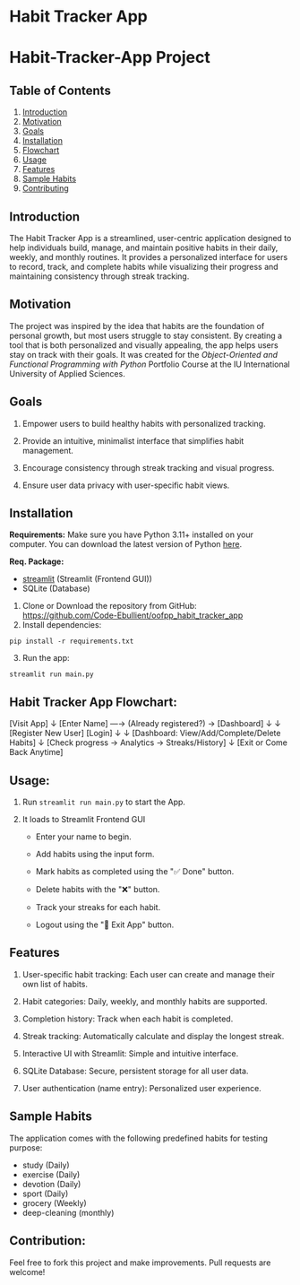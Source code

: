 # Habit Tracker App

# Habit-Tracker-App Project

## Table of Contents
1. [Introduction](#Introduction)
2. [Motivation](#Motivation)
3. [Goals](#Goals)
4. [Installation](#Installation)
5. [Flowchart](#Flowchart)
6. [Usage](#Usage)
7. [Features](#Features)
8. [Sample Habits](#Sample)
8. [Contributing](#Contributing)

## Introduction

The Habit Tracker App is a streamlined, user-centric application designed to help individuals build, manage, and maintain positive habits in their daily, weekly, and monthly routines. It provides a personalized interface for users to record, track, and complete habits while visualizing their progress and maintaining consistency through streak tracking. 


## Motivation
The project was inspired by the idea that habits are the foundation of personal growth, but most users struggle to stay consistent. By creating a tool that is both personalized and visually appealing, the app helps users stay on track with their goals. It was created for the *Object-Oriented and Functional Programming with Python*  Portfolio Course at the IU International University of Applied Sciences.


## Goals

1. Empower users to build healthy habits with personalized tracking.

2. Provide an intuitive, minimalist interface that simplifies habit management.

3. Encourage consistency through streak tracking and visual progress.

4. Ensure user data privacy with user-specific habit views.


## Installation

**Requirements:** 
Make sure you have Python 3.11+ installed on your computer. You can download the latest version of Python [here](https://www.python.org/downloads/). 

**Req. Package:**
* [streamlit](https://streamlit.io/#install) (Streamlit (Frontend GUI))
* SQLite (Database)


1. Clone or Download the repository from GitHub: https://github.com/Code-Ebullient/oofpp_habit_tracker_app
2. Install dependencies: 

```shell
pip install -r requirements.txt
```

3. Run the app:

```shell
streamlit run main.py
```


## Habit Tracker App Flowchart:

[Visit App]
   ↓
[Enter Name] —→ (Already registered?) → [Dashboard]
   ↓                        ↓
[Register New User]        [Login]
   ↓                        ↓
[Dashboard: View/Add/Complete/Delete Habits]
   ↓
[Check progress → Analytics → Streaks/History]
   ↓
[Exit or Come Back Anytime]




## Usage:

1. Run `streamlit run main.py` to start the App. 

2. It loads to Streamlit Frontend GUI
      
   * Enter your name to begin.

   * Add habits using the input form.

   * Mark habits as completed using the "✅ Done" button.

   * Delete habits with the "❌" button.

   * Track your streaks for each habit.

   * Logout using the "🚪 Exit App" button. 



## Features

1. User-specific habit tracking: Each user can create and manage their own list of habits.

2. Habit categories: Daily, weekly, and monthly habits are supported.

3. Completion history: Track when each habit is completed.

4. Streak tracking: Automatically calculate and display the longest streak.

5. Interactive UI with Streamlit: Simple and intuitive interface.

6. SQLite Database: Secure, persistent storage for all user data.

7. User authentication (name entry): Personalized user experience.


## Sample Habits

The application comes with the following predefined habits for testing purpose:

* study (Daily)
* exercise (Daily)
* devotion (Daily)
* sport (Daily)
* grocery (Weekly)
* deep-cleaning (monthly)


## Contribution:

Feel free to fork this project and make improvements. Pull requests are welcome!
